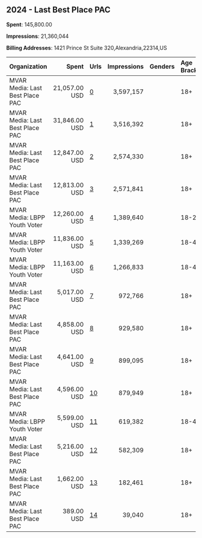 ## 2024 - Last Best Place PAC 
**Spent**: 145,800.00

**Impressions**: 21,360,044

**Billing Addresses**: 1421 Prince St Suite 320,Alexandria,22314,US

|Organization|Spent|Urls|Impressions|Genders|Age Brackets|Country Codes|
|:---|---:|:---|---:|:---|:---|:---|
|MVAR Media: Last Best Place PAC|21,057.00 USD|[0](https://www.snap.com/political-ads/asset/5709cd8244308106831b1addf7abf1542e5d779a6629ffc730602fa09a5f36a8?mediaType=jpg)|3,597,157||18+|united states|
|MVAR Media: Last Best Place PAC|31,846.00 USD|[1](https://www.snap.com/political-ads/asset/c96e4837c4e825ebefdab50685a12dd02d163ddb10bdb4650ac87f18a6aa6c40?mediaType=jpg)|3,516,392||18+|united states|
|MVAR Media: Last Best Place PAC|12,847.00 USD|[2](https://www.snap.com/political-ads/asset/c5ca624a983c5c761d04b200785334fc81425f318d77f2543465b2093d2d5eae?mediaType=jpg)|2,574,330||18+|united states|
|MVAR Media: Last Best Place PAC|12,813.00 USD|[3](https://www.snap.com/political-ads/asset/79aad149d6104c30294246aef05df142714f34894cf0772529eac928f5e66b7e?mediaType=jpg)|2,571,841||18+|united states|
|MVAR Media: LBPP Youth Voter|12,260.00 USD|[4](https://www.snap.com/political-ads/asset/37788d3154bb95486f7c783136b7bdfb184504864b73f06b32cf1768c2c1aa0b?mediaType=mp4)|1,389,640||18-25|united states|
|MVAR Media: LBPP Youth Voter|11,836.00 USD|[5](https://www.snap.com/political-ads/asset/d9e93202db7226d94ad2a44424b6666539cc1db6c044e22b1fa2ce336216d0bc?mediaType=mp4)|1,339,269||18-45|united states|
|MVAR Media: LBPP Youth Voter|11,163.00 USD|[6](https://www.snap.com/political-ads/asset/a212da3de4faf6fed4a3c19439faa40dcf57a09071363b340a6add29846a6c5d?mediaType=mp4)|1,266,833||18-45|united states|
|MVAR Media: Last Best Place PAC|5,017.00 USD|[7](https://www.snap.com/political-ads/asset/0bbb3c4ac90cdab1eab3fadba56d3a60dbae8ebb2a5d1f34bce60ed8dfd909ec?mediaType=jpg)|972,766||18+|united states|
|MVAR Media: Last Best Place PAC|4,858.00 USD|[8](https://www.snap.com/political-ads/asset/afd9240cf8f1ec0c4013281fbb1635bb48be6db29855dbdcf9059f92df0fa221?mediaType=jpg)|929,580||18+|united states|
|MVAR Media: Last Best Place PAC|4,641.00 USD|[9](https://www.snap.com/political-ads/asset/05b4ccafbae5eea99208f900c5f772aa1fcfdf0b9b45527bfc9970f87fab148a?mediaType=jpg)|899,095||18+|united states|
|MVAR Media: Last Best Place PAC|4,596.00 USD|[10](https://www.snap.com/political-ads/asset/c9570f0235e7a71960729d422d7b0ed518c84165f152b497ffc078f8acd90960?mediaType=jpg)|879,949||18+|united states|
|MVAR Media: LBPP Youth Voter|5,599.00 USD|[11](https://www.snap.com/political-ads/asset/ab0931052fbb17e6daadd9295e804e5e5b4ed24c7d4ebedaa8868adc7b3ea674?mediaType=mp4)|619,382||18-45|united states|
|MVAR Media: Last Best Place PAC|5,216.00 USD|[12](https://www.snap.com/political-ads/asset/9bdc8c7822f5f04ec9217c71e9be14c97e5ffab51f2afc0d4fa1f0837f7057fc?mediaType=jpg)|582,309||18+|united states|
|MVAR Media: Last Best Place PAC|1,662.00 USD|[13](https://www.snap.com/political-ads/asset/d0037c37bef4812f5bf95e6536bb7b049d748dff6a16b69db0e822adc32e7651?mediaType=jpg)|182,461||18+|united states|
|MVAR Media: Last Best Place PAC|389.00 USD|[14](https://www.snap.com/political-ads/asset/d0037c37bef4812f5bf95e6536bb7b049d748dff6a16b69db0e822adc32e7651?mediaType=jpg)|39,040||18+|united states|
